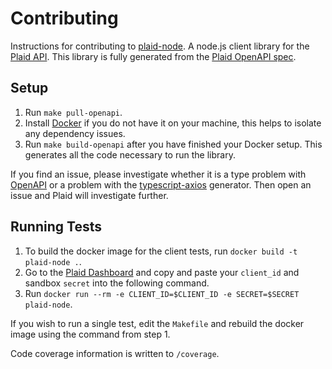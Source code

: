 # Contributing

Instructions for contributing to [plaid-node][1]. A node.js client library for the [Plaid API][2]. This library is fully generated from the [Plaid OpenAPI spec][3].

## Setup

1. Run `make pull-openapi`.
2. Install [Docker](https://docs.docker.com/desktop/) if you do not have it on your machine, this helps to isolate any dependency issues.
3. Run `make build-openapi` after you have finished your Docker setup. This generates all the code necessary to run the library.

If you find an issue, please investigate whether it is a type problem with [OpenAPI](3) or a problem with the [typescript-axios](https://github.com/OpenAPITools/openapi-generator/blob/master/docs/generators/typescript-axios.md) generator. Then open an issue and Plaid will investigate further.

## Running Tests

1. To build the docker image for the client tests, run `docker build -t plaid-node .`.
2. Go to the [Plaid Dashboard](https://dashboard.plaid.com/) and copy and paste your `client_id` and sandbox `secret` into the following command.
3. Run `docker run --rm -e CLIENT_ID=$CLIENT_ID -e SECRET=$SECRET plaid-node`.

If you wish to run a single test, edit the `Makefile` and rebuild the docker image using the command from step 1.

Code coverage information is written to `/coverage`.

[1]: https://github.com/plaid/plaid-node
[2]: https://plaid.com
[3]: https://github.com/plaid/plaid-openapi
